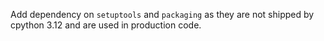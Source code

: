 Add dependency on `setuptools` and `packaging` as they are not shipped by cpython 3.12 and are used in production code.